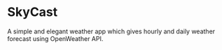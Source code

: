 # SkyCast

A simple and elegant weather app which gives hourly and daily weather forecast using OpenWeather API.
